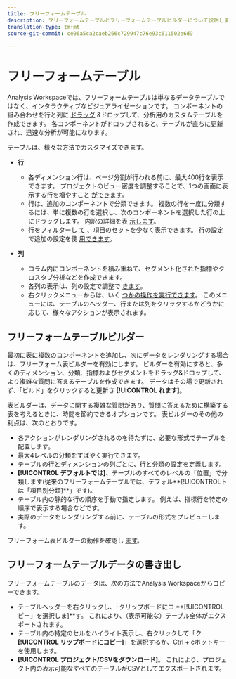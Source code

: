 ```yaml
---
title: フリーフォームテーブル
description: フリーフォームテーブルとフリーフォームテーブルビルダーについて説明します
translation-type: tm+mt
source-git-commit: ce06a5ca2caeb266c729947c76e93c611502e6d9

---
```



# フリーフォームテーブル

Analysis Workspaceでは、フリーフォームテーブルは単なるデータテーブルではなく、インタラクティブなビジュアライゼーションです。 コンポーネントの組み合わせを行と列に [ドラッグ](https://docs.adobe.com/content/help/en/analytics/analyze/analysis-workspace/components/analysis-workspace-components.html) &amp;ドロップして、分析用のカスタムテーブルを作成できます。 各コンポーネントがドロップされると、テーブルが直ちに更新され、迅速な分析が可能になります。

テーブルは、様々な方法でカスタマイズできます。

* **行**
   * 各ディメンション行は、ページ分割が行われる前に、最大400行を表示できます。 プロジェクトのビュー密度を調整することで、1つの画面に表示する行を増やすこと [ができます](https://docs.adobe.com/content/help/en/analytics/analyze/analysis-workspace/build-workspace-project/view-density.html)。
   * 行は、追加のコンポーネントで分類できます。 複数の行を一度に分類するには、単に複数の行を選択し、次のコンポーネントを選択した行の上にドラッグします。 内訳の詳細を表 [示します](https://docs.adobe.com/content/help/en/analytics/analyze/analysis-workspace/components/dimensions/t-breakdown-fa.html)。
   * 行をフィルターし [て](https://docs.adobe.com/content/help/en/analytics/analyze/analysis-workspace/build-workspace-project/pagination-filtering-sorting.html) 、項目のセットを少なく表示できます。 行の設定で追加の設定を使 [用できます](https://docs.adobe.com/content/help/en/analytics/analyze/analysis-workspace/build-workspace-project/column-row-settings/table-settings.html)。

* **列**
   * コラム内にコンポーネントを積み重ねて、セグメント化された指標やクロスタブ分析などを作成できます。
   * 各列の表示は、列の設定で調整で [きます](https://docs.adobe.com/content/help/en/analytics/analyze/analysis-workspace/build-workspace-project/column-row-settings/column-settings.html)。
   * 右クリックメニューからは、いく [つかの操作を実行できます](https://docs.adobe.com/content/help/en/analytics-learn/tutorials/analysis-workspace/building-freeform-tables/using-the-right-click-menu.html)。 このメニューには、テーブルのヘッダー、行または列をクリックするかどうかに応じて、様々なアクションが表示されます。

## フリーフォームテーブルビルダー

最初に表に複数のコンポーネントを追加し、次にデータをレンダリングする場合は、フリーフォーム表ビルダーを有効にします。 ビルダーを有効にすると、多くのディメンション、分類、指標およびセグメントをドラッグ&amp;ドロップして、より複雑な質問に答えるテーブルを作成できます。 データはその場で更新されず、「ビルド」をクリックすると更新さ **[!UICONTROL れます]**。

表ビルダーは、データに関する複雑な質問があり、質問に答えるために構築する表を考えるときに、時間を節約できるオプションです。 表ビルダーのその他の利点は、次のとおりです。

* 各アクションがレンダリングされるのを待たずに、必要な形式でテーブルを配置します。
* 最大4レベルの分類をすばやく実行できます。
* テーブルの行とディメンションの列ごとに、行と分類の設定を定義します。
* **[!UICONTROL デフォルトでは]**、テーブルのすべてのレベルの「位置」で分類します(従来のフリーフォームテーブルでは、デフォル**[!UICONTROL &#x200B;トは「項目別分類]**」です)。
* テーブル内の静的な行の順序を手動で指定します。 例えば、指標行を特定の順序で表示する場合などです。
* 実際のデータをレンダリングする前に、テーブルの形式をプレビューします。

フリーフォーム表ビルダーの動作を確認し [ます](https://youtu.be/GUMWiJAmMGI)。

## フリーフォームテーブルデータの書き出し

フリーフォームテーブルのデータは、次の方法でAnalysis Workspaceからコピーできます。

* テーブルヘッダーを右クリックし、「クリップボードにコ **[!UICONTROL ピー」を選択しま]**す。 これにより、（表示可能な）テーブル全体がエクスポートされます。
* テーブル内の特定のセルをハイライト表示し、右クリックして「ク **[!UICONTROL リップボードにコピー]**」を選択するか、Ctrl + cホットキーを使用します。
* **[!UICONTROL プロジェクト/CSVをダウンロード]**。 これにより、プロジェクト内の表示可能なすべてのテーブルがCSVとしてエクスポートされます。
